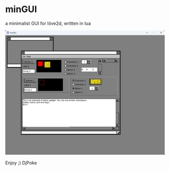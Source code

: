 # minGUI
a minimalist GUI for löve2d, written in lua

![screenshot](screenshot.jpg)

Enjoy ;)
DjPoke

